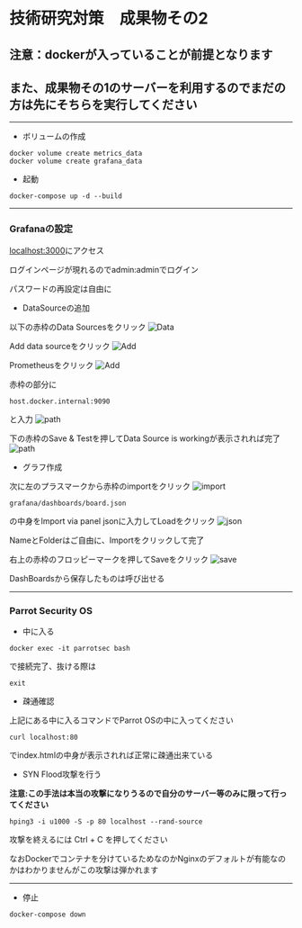 # 技術研究対策　成果物その2
## 注意：dockerが入っていることが前提となります
## また、成果物その1のサーバーを利用するのでまだの方は先にそちらを実行してください
***

- ボリュームの作成
```
docker volume create metrics_data
docker volume create grafana_data
```

- 起動
```
docker-compose up -d --build
```
***
### Grafanaの設定

[localhost:3000](localhost:3000)にアクセス

ログインページが現れるのでadmin:adminでログイン

パスワードの再設定は自由に

- DataSourceの追加

以下の赤枠のData Sourcesをクリック
![Data](./img\dataSource.png)

Add data sourceをクリック
![Add](./img/Pometheus.png)

Prometheusをクリック
![Add](./img/Pometheus-2.png)

赤枠の部分に
```
host.docker.internal:9090
```
と入力
![path](./img/Pometheus-3.png)

下の赤枠のSave & Testを押してData Source is workingが表示されれば完了
![path](./img/Pometheus-4.png)

- グラフ作成

次に左のプラスマークから赤枠のimportをクリック
![import](./img/import.png)

```
grafana/dashboards/board.json
```
の中身をImport via panel jsonに入力してLoadをクリック
![json](./img/fromjson.png)

NameとFolderはご自由に、Importをクリックして完了


右上の赤枠のフロッピーマークを押してSaveをクリック
![save](./img/save.png)

DashBoardsから保存したものは呼び出せる
***
### Parrot Security OS
- 中に入る

```
docker exec -it parrotsec bash
```
で接続完了、抜ける際は
```
exit
```

- 疎通確認

上記にある中に入るコマンドでParrot OSの中に入ってください
```
curl localhost:80
```
でindex.htmlの中身が表示されれば正常に疎通出来ている

- SYN Flood攻撃を行う

**注意:この手法は本当の攻撃になりうるので自分のサーバー等のみに限って行ってください**

```
hping3 -i u1000 -S -p 80 localhost --rand-source
```

攻撃を終えるには Ctrl + C を押してください

なおDockerでコンテナを分けているためなのかNginxのデフォルトが有能なのかはわかりませんがこの攻撃は弾かれます

***
- 停止
```
docker-compose down
```
